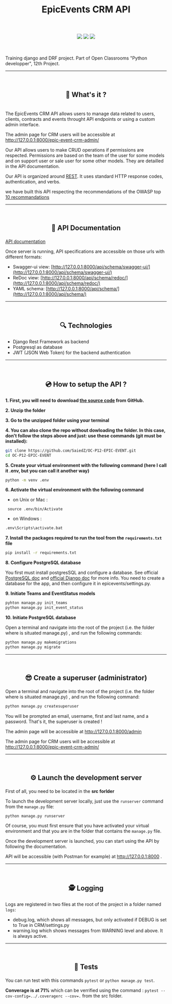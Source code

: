 # <p align=center> EpicEvents CRM API </p>

<br>
<p align=center> <span><img src="https://img.shields.io/badge/DJANGO-3.2-brightgreen?style=for-the-badge&logo=django&logoColor=white">   <img src="https://img.shields.io/badge/Python-3.10.0-brightgreen?style=for-the-badge&logo=python&logoColor=white">   <img src="https://img.shields.io/badge/Django Rest Framework-3.13.1-brightgreen?style=for-the-badge&logo=django&logoColor=white">   </span> </p>
<br>
<br>
Training django and DRF project.
Part of Open Classrooms "Python developper", 12th Project.

<hr>
<br>

## <p align=center> :page_with_curl: What's it ? </p>
<br>
The EpicEvents CRM API allows users to manage data related to users, clients, contracts and events throught API endpoints or using a custom admin interface. 

The admin page for CRM users will be accessible at http://127.0.0.1:8000/epic-event-crm-admin/

Our API allows users to make CRUD operations if permissions are respected. Permissions are based on the team of the user for some models and on support user or sale user for some other models. They are detailled in the API documentation.

Our API is organized around [REST](http://en.wikipedia.org/wiki/Representational_State_Transfer). It uses standard HTTP response codes, authentication, and verbs.

we have built this API respecting the recommendations of the OWASP top [10 recommandations](https://owasp.org/www-project-top-ten/)
<hr>
<br>

## <p align=center>  📖  API Documentation </p>

[API documentation](https://documenter.getpostman.com/view/19779552/Uz59Me61)

Once server is running, API specifications are accessible on those urls with different formats:

*   Swagger-ui view: [http://127.0.0.1:8000/api/schema/swagger-ui/](http://127.0.0.1:8000/api/schema/swagger-ui/)
*   ReDoc view: [http://127.0.0.1:8000/api/schema/redoc/](http://127.0.0.1:8000/api/schema/redoc/)
*   YAML schema: [http://127.0.0.1:8000/api/schema/](http://127.0.0.1:8000/api/schema/)

<hr>
<br>

## <p align=center> :mag: Technologies </p>

*   Django Rest Framework as backend
*   Postgresql as database
*   JWT (JSON Web Token) for the backend authentication

<hr>
<br>

## <p align=center> 💿 How to setup the API ? </p>

**1. First, you will need to download [the source code](https://github.com/SaiedZ/OC-P12-EPIC-EVENT.git) from GitHub.**

**2. Unzip the folder**

**3. Go to the unzipped folder using your terminal**

**4. You can also clone the repo without dowloading the folder. In this case, don't follow the steps above and just: use these commands (git must be installed):**
```bash
git clone https://github.com/SaiedZ/OC-P12-EPIC-EVENT.git
cd OC-P12-EPIC-EVENT
```
**5. Create your virtual environment with the following command (here I call it .env, but you can call it another way)**
```bash
python -m venv .env
```
**6. Activate the virtual environment with the following command**
   * on Unix or Mac :
```shell
 source .env/bin/Activate
```
   * on Windows :
```bash
.env\Scripts\activate.bat
```

**7. Install the packages required to run the tool from the `requirements.txt` file**
```bash
pip install -r requirements.txt
```

**8. Configure PostgreSQL database**

You first must install postgresSQL and configure a database.
See official [PostgreSQL doc](https://www.postgresql.org/docs/14/tutorial.html) and [official Django doc](https://docs.djangoproject.com/en/4.0/ref/databases/#postgresql-notes) for more info.
You need to create a database for the app, and then configure it in epicevents/settings.py.

**9. Initiate Teams and EventStatus models**
```bash
pyhton manage.py init_teams
python manage.py init_event_status
```

**10. Initiate PostgreSQL database**

Open a terminal and navigate into the root of the project (i.e. the folder where is situated manage.py) , and run the following commands:

```bash
python manage.py makemigrations
python manage.py migrate
```

<hr>
<br>

## <p align=center> :sunglasses: Create a superuser (administrator) </p>

Open a terminal and navigate into the root of the project (i.e. the folder where is situated manage.py) , and run the following command:
```bash
python manage.py createsuperuser
```
You will be prompted an email, username, first and last name, and a password. That's it, the superuser is created !

The admin page will be accessible at http://127.0.0.1:8000/admin

The admin page for CRM users will be accessible at http://127.0.0.1:8000/epic-event-crm-admin/

<hr>
<br>

## <p align=center> ⚙️ Launch the development server </p>

First of all, you need to be located in the **src forlder**

To launch the development server locally, just use the `runserver` command from the `manage.py` file:

```
python manage.py runserver
``` 
Of course, you must first ensure that you have activated your virtual environment and that you are in the folder that contains the `manage.py` file.

Once the development server is launched, you can start using the API by following the documentation.

API will be accessible (with Postman for example) at http://127.0.0.1:8000 .

<hr>
<br>

## <p align=center> :detective: Logging </p>

Logs are registered in two files at the root of the project in a folder named ` logs `:

* debug.log, which shows all messages, but only activated if DEBUG is set to True in CRM/settings.py
* warning.log which shows messages from WARNING level and above. It is always active.

<hr>
<br>

## <p align=center> :dart: Tests </p>

You can run test with this commands ` pytest ` or ` python manage.py test `. 

**Converage is at 71%** which can be verrified using the command : ` pytest --cov-config=../.coveragerc --cov=. ` from the src folder.
